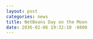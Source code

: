 ```yaml
---
layout: post
categories: news
title: NetBeans Day on the Moon
date: 2036-02-06 19:32:10 -0800
---
```

